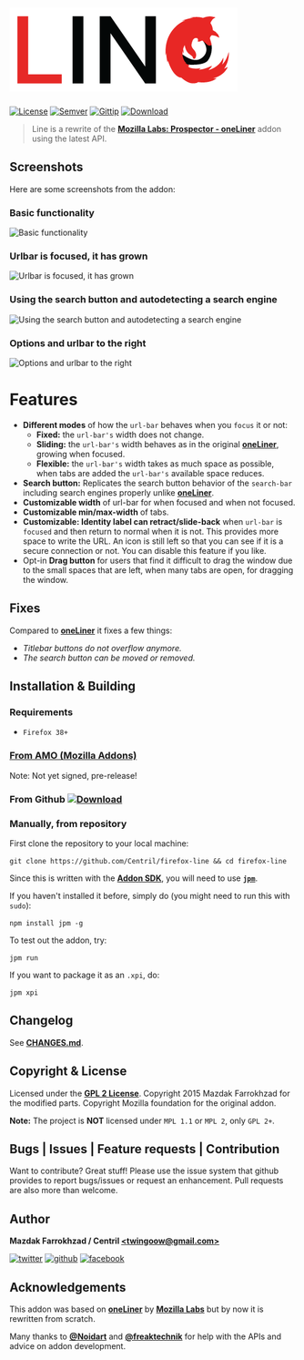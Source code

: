# [![Line, Firefox Addon/Extension][Logo]][Line, Firefox Addon/Extension]

[![License]][url: License] [![Semver]][url: Semver] [![Gittip]][url: Gittip] [![Download]][url: Download]

> Line is a rewrite of the **[Mozilla Labs: Prospector - oneLiner][oneLiner]** addon using the latest API.

## Screenshots

Here are some screenshots from the addon:

### Basic functionality

![Basic functionality](https://cdn.pbrd.co/images/ObnbwG4.png)

### Urlbar is focused, it has grown

![Urlbar is focused, it has grown](https://cdn.pbrd.co/images/ObfNuse.png)

### Using the search button and autodetecting a search engine

![Using the search button and autodetecting a search engine](https://cdn.pbrd.co/images/Obc2H3r.png)

### Options and urlbar to the right

![Options and urlbar to the right](https://cdn.pbrd.co/images/OaZ4BGf.png)

# Features

+ **Different modes** of how the `url-bar` behaves when you `focus` it or not:
	- **Fixed:** the `url-bar's` width does not change.
	- **Sliding:** the `url-bar's` width behaves as in the original **[oneLiner]**, growing when focused.
	- **Flexible:** the `url-bar's` width takes as much space as possible, when tabs are added the `url-bar's` available space reduces.
+ **Search button:** Replicates the search button behavior of the `search-bar` including search engines properly unlike **[oneLiner]**.
+ **Customizable width** of url-bar for when focused and when not focused.
+ **Customizable min/max-width** of tabs.
+ **Customizable: Identity label can retract/slide-back** when `url-bar` is `focused` and then return to normal when it is not. This provides more space to write the URL. An icon is still left so that you can see if it is a secure connection or not. You can disable this feature if you like.
+ Opt-in **Drag button** for users that find it difficult to drag the window due to
the small spaces that are left, when many tabs are open, for dragging the window.

## Fixes

Compared to **[oneLiner]** it fixes a few things:

+ _Titlebar buttons do not overflow anymore._
+ _The search button can be moved or removed._

## Installation & Building

### Requirements

+ `Firefox 38+`

### [From AMO (Mozilla Addons)](https://addons.mozilla.org/en-US/firefox/addon/line-1/)

Note: Not yet signed, pre-release!

### From Github [![Download]][url: Download]

### Manually, from repository

First clone the repository to your local machine:

```shell
git clone https://github.com/Centril/firefox-line && cd firefox-line
```

Since this is written with the **[Addon SDK]**, you will need to use **[`jpm`]**.

If you haven't installed it before, simply do (you might need to run this with `sudo`):

```shell
npm install jpm -g
```

To test out the addon, try:

```shell
jpm run
```

If you want to package it as an `.xpi`, do:

```shell
jpm xpi
```

## Changelog

See **[CHANGES.md]**.

## Copyright & License

Licensed under the **[GPL 2 License]**.
Copyright 2015 Mazdak Farrokhzad for the modified parts.
Copyright Mozilla foundation for the original addon.

**Note:** The project is **NOT** licensed under `MPL 1.1` or `MPL 2`, only `GPL 2+`.

## Bugs | Issues | Feature requests | Contribution

Want to contribute? Great stuff! Please use the issue system that github provides to report bugs/issues or request an enhancement. Pull requests are also more than welcome.

## Author

**Mazdak Farrokhzad / Centril [&lt;twingoow@gmail.com&gt;]**

[![twitter][twitter_image]][twitter] [![github][github_image]][github] [![facebook][facebook_image]][facebook]

## Acknowledgements

This addon was based on **[oneLiner]** by **[Mozilla Labs]**
but by now it is rewritten from scratch.

Many thanks to **[@Noidart]** and **[@freaktechnik]** for help with the APIs
and advice on addon development.

<!-- references -->

[Gittip]: http://img.shields.io/gittip/Centril.svg?style=flat
[url: Gittip]: https://www.gittip.com/Centril/
[License]: http://img.shields.io/badge/license-GPL_2+-blue.svg?style=flat
[url: License]: LICENSE.md
[Semver]: http://img.shields.io/badge/semver-2.0.0-blue.svg?style=flat
[url: Semver]: http://semver.org/spec/v2.0.0.html
[Download]: https://img.shields.io/badge/Download_XPI-1.0.0--pre-ff69b4.svg?style=flat
[url: Download]: https://github.com/Centril/firefox-line/releases/tag/1.0.0-pre

[Logo]: https://raw.githubusercontent.com/Centril/firefox-line/master/art/logo.png
[Line, Firefox Addon/Extension]: https://github.com/Centril/firefox-line

[oneLiner]: https://github.com/mozilla/prospector/tree/master/oneLiner
[Addon SDK]: https://developer.mozilla.org/en-US/Add-ons/SDK
[`jpm`]: https://developer.mozilla.org/en-US/Add-ons/SDK/Tools/jpm#Installation

[twitter]: http://twitter.com/CenoRIX
[twitter_image]: http://cdn.flaticon.com/png/128/8800.png
[github]: https://github.com/centril
[github_image]: http://cdn.flaticon.com/png/128/25231.png
[facebook]: https://www.facebook.com/Centril
[facebook_image]: http://cdn.flaticon.com/png/128/33702.png
[&lt;twingoow@gmail.com&gt;]: mailto:twingoow@gmail.com

[CHANGES.md]: CHANGES.md
[GPL 2 License]: LICENSE.md

[Mozilla Labs]: https://mozillalabs.com/en-US/
[@Noidart]: https://github.com/Noitidart
[@freaktechnik]: https://github.com/freaktechnik

<!-- references -->